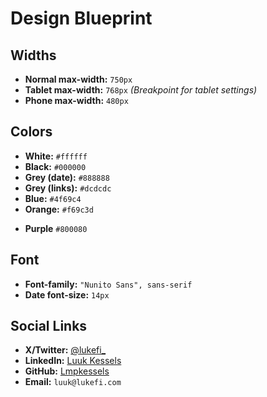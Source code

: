 # Design Blueprint

## Widths

- **Normal max-width:** `750px`
- **Tablet max-width:** `768px` _(Breakpoint for tablet settings)_
- **Phone max-width:** `480px`

## Colors

- **White:** `#ffffff`
- **Black:** `#000000`
- **Grey (date):** `#888888`
- **Grey (links):** `#dcdcdc`
- **Blue:** `#4f69c4`
- **Orange:** `#f69c3d`
<!-- When visited link -->
- **Purple** `#800080`

## Font

- **Font-family:** `"Nunito Sans", sans-serif`
- **Date font-size:** `14px`

## Social Links

- **X/Twitter:** [@lukefi\_](https://x.com/lukefi_)
- **LinkedIn:** [Luuk Kessels](https://www.linkedin.com/in/luuk-kessels/)
- **GitHub:** [Lmpkessels](https://github.com/Lmpkessels)
- **Email:** `luuk@lukefi.com`
